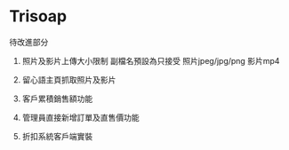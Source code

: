 # Trisoap
待改進部分

1. 照片及影片上傳大小限制 副檔名預設為只接受 照片jpeg/jpg/png 影片mp4

2. 留心語主頁抓取照片及影片

4. 客戶累積銷售額功能

5. 管理員直接新增訂單及直售價功能

6. 折扣系統客戶端實裝